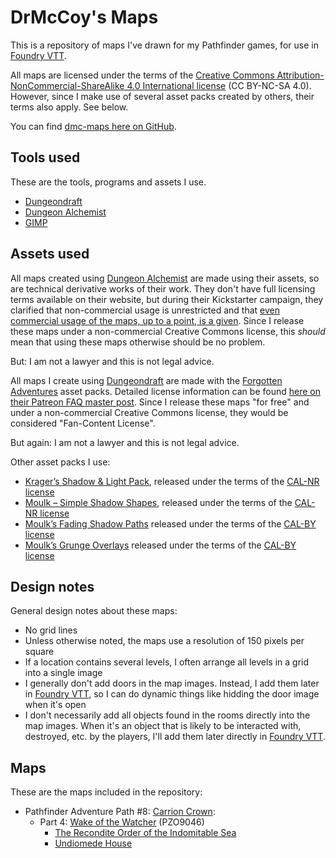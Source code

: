 DrMcCoy's Maps
==============

This is a repository of maps I've drawn for my Pathfinder games, for use
in [Foundry VTT](https://foundryvtt.com/).

All maps are licensed under the terms of the [Creative Commons
Attribution-NonCommercial-ShareAlike 4.0 International
license](https://creativecommons.org/licenses/by-nc-sa/4.0/) (CC BY-NC-SA 4.0).
However, since I make use of several asset packs created by others, their
terms also apply. See below.

You can find [dmc-maps here on GitHub](https://github.com/DrMcCoy/dmc-maps).


Tools used
----------

These are the tools, programs and assets I use.

- [Dungeondraft](https://dungeondraft.net/)
- [Dungeon Alchemist](https://www.dungeonalchemist.com/)
- [GIMP](https://www.gimp.org/)


Assets used
-----------

All maps created using [Dungeon Alchemist](https://www.dungeonalchemist.com/)
are made using their assets, so are technical derivative works of their work.
They don't have full licensing terms available on their website, but during
their Kickstarter campaign, they clarified that non-commercial usage is
unrestricted and that [even commercial usage of the maps, up to a point, is
a given](https://www.kickstarter.com/projects/1024146278/dungeon-alchemisttm/posts/3123255).
Since I release these maps under a non-commercial Creative Commons license,
this *should* mean that using these maps otherwise should be no problem.

But: I am not a lawyer and this is not legal advice.

All maps I create using [Dungeondraft](https://dungeondraft.net/) are made
with the [Forgotten Adventures](https://forgotten-adventures.net/) asset packs.
Detailed license information can be found [here on their Patreon FAQ master
post](https://www.patreon.com/posts/fa-master-post-44664619). Since I release
these maps "for free" and under a non-commercial Creative Commons license, they
would be considered "Fan-Content License".

But again: I am not a lawyer and this is not legal advice.

Other asset packs I use:

- [Krager’s Shadow & Light Pack](https://cartographyassets.com/assets/7713/kragers-shadow-light-pack/),
  released under the terms of the [CAL-NR license](https://cartographyassets.com/license/)
- [Moulk – Simple Shadow Shapes](https://cartographyassets.com/assets/26937/moulk-simple-shadow-shapes/),
  released under the terms of the [CAL-NR license](https://cartographyassets.com/license/)
- [Moulk’s Fading Shadow Paths](https://cartographyassets.com/assets/16299/moulks-fading-shadow-paths/)
  released under the terms of the [CAL-BY license](https://cartographyassets.com/license/)
- [Moulk’s Grunge Overlays](https://cartographyassets.com/assets/15518/moulks-grunge-overlays/)
  released under the terms of the [CAL-BY license](https://cartographyassets.com/license/)


Design notes
------------

General design notes about these maps:

- No grid lines
- Unless otherwise noted, the maps use a resolution of 150 pixels per square
- If a location contains several levels, I often arrange all levels in a grid
  into a single image
- I generally don't add doors in the map images. Instead, I add them later
  in [Foundry VTT](https://foundryvtt.com/), so I can do dynamic things like
  hidding the door image when it's open
- I don't necessarily add all objects found in the rooms directly into the
  map images. When it's an object that is likely to be interacted with,
  destroyed, etc. by the players, I'll add them later directly in [Foundry
  VTT](https://foundryvtt.com/).


Maps
----

These are the maps included in the repository:

- Pathfinder Adventure Path #8: [Carrion Crown](https://pathfinderwiki.com/wiki/Carrion_Crown):
  - Part 4: [Wake of the Watcher](https://pathfinderwiki.com/wiki/Wake_of_the_Watcher) (PZO9046)
    - [The Recondite Order of the Indomitable Sea](Carrion%20Crown/PZO9046%20Wake%20of%20the%20Watcher/the_recondite_order_of_the_indomitable_sea.jpg)
    - [Undiomede House](Carrion%20Crown/PZO9046%20Wake%20of%20the%20Watcher/undiomede_house.png)
